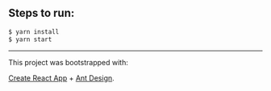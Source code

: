 ## Steps to run:

```bash
$ yarn install
$ yarn start
```

---

This project was bootstrapped with:

[Create React App](https://facebook.github.io/create-react-app/) + [Ant Design](https://ant.design).

